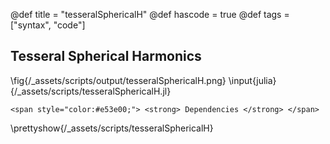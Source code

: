 @def title = "tesseralSphericalH"
@def hascode = true
@def tags = ["syntax", "code"]

## Tesseral Spherical Harmonics
\fig{/_assets/scripts/output/tesseralSphericalH.png}
\input{julia}{/_assets/scripts/tesseralSphericalH.jl}
~~~
<span style="color:#e53e00;"> <strong> Dependencies </strong> </span>
~~~
\prettyshow{/_assets/scripts/tesseralSphericalH}
